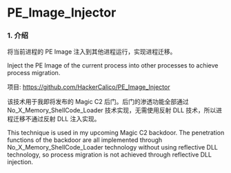 # PE_Image_Injector

### 1. 介绍

将当前进程的 PE Image 注入到其他进程运行，实现进程迁移。

Inject the PE Image of the current process into other processes to achieve process migration.

项目: https://github.com/HackerCalico/PE_Image_Injector

该技术用于我即将发布的 Magic C2 后门。后门的渗透功能全部通过 No_X_Memory_ShellCode_Loader 技术实现，无需使用反射 DLL 技术，所以进程迁移不通过反射 DLL 注入实现。 

This technique is used in my upcoming Magic C2 backdoor. The penetration functions of the backdoor are all implemented through No_X_Memory_ShellCode_Loader technology without using reflective DLL technology, so process migration is not achieved through reflective DLL injection.
